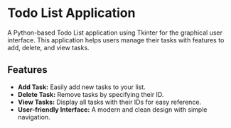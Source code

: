 # Todo List Application

A Python-based Todo List application using Tkinter for the graphical user interface. This application helps users manage their tasks with features to add, delete, and view tasks.

## Features

- **Add Task:** Easily add new tasks to your list.
- **Delete Task:** Remove tasks by specifying their ID.
- **View Tasks:** Display all tasks with their IDs for easy reference.
- **User-friendly Interface:** A modern and clean design with simple navigation.
